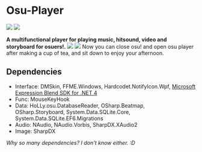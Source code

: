 # Osu-Player
![](https://img.shields.io/badge/.NET-4.6.1-blue.svg)
![](https://img.shields.io/badge/license-GPL-blue.svg)

**A multifunctional player for playing music, hitsound, video and storyboard for osuers!.**
![](http://puu.sh/CQWkb/7decbef183.png)
![](http://puu.sh/CQWkO/1ef95bc770.png)
Now you can close osu! and open osu player after making a cup of tea, and sit down to enjoy your afternoon.

## Dependencies
* Interface: DMSkin, FFME.Windows, Hardcodet.NotifyIcon.Wpf, [Microsoft Expression Blend SDK for .NET 4](https://www.microsoft.com/en-us/download/details.aspx?id=10801)
* Func: MouseKeyHook
* Data: HoLLy.osu.DatabaseReader, OSharp.Beatmap, OSharp.Storyboard, System.Data.SQLite.Core, System.Data.SQLite.EF6.Migrations
* Audio: NAudio, NAudio.Vorbis, SharpDX.XAudio2
* Image: SharpDX

*Why so many dependencies? I don't know either. :D*
